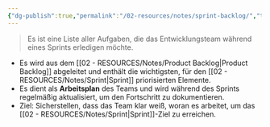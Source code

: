 ```yaml
---
{"dg-publish":true,"permalink":"/02-resources/notes/sprint-backlog/","tags":["projektmanagement/vorgehensmodell/agile"],"noteIcon":"","updated":"2025-09-05T10:12:31.983+02:00"}
---
```


>Es ist eine Liste aller Aufgaben, die das Entwicklungsteam während eines Sprints erledigen möchte.

- Es wird aus dem [[02 - RESOURCES/Notes/Product Backlog\|Product Backlog]] abgeleitet und enthält die wichtigsten, für den [[02 - RESOURCES/Notes/Sprint\|Sprint]] priorisierten Elemente.
- Es dient als **Arbeitsplan** des Teams und wird während des Sprints regelmäßig aktualisiert, um den Fortschritt zu dokumentieren.
- Ziel: Sicherstellen, dass das Team klar weiß, woran es arbeitet, um das [[02 - RESOURCES/Notes/Sprint\|Sprint]]-Ziel zu erreichen.